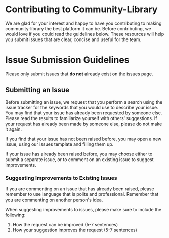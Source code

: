 # Contributing to Community-Library
We are glad for your interest and happy to have you contributing to making community-library the best platform it can be. Before contributing, we would love if you could read the guidelines below. These resources will help you submit issues that are clear, concise and useful for the team.
# Issue Submission Guidelines

Please only submit issues that **do not** already exist on the issues page.

## Submitting an Issue
Before submitting an issue, we request that you perform a search using the issue tracker for the keywords that you would use to describe your issue. You may find that your issue has already been requested by someone else. Please read the results to familiarize yourself with others' suggestions. If your request has already been made by someone else, please do not make it again.

If you find that your issue has not been raised before, you may open a new issue, using our issues template and filling them up.

If your issue has already been raised before, you may choose either to submit a separate issue, or to comment on an existing issue to suggest improvements. 

### Suggesting Improvements to Existing Issues
If you are commenting on an issue that has already been raised, please remember to use language that is polite and professional. Remember that you are commenting on another person's idea.

When suggesting improvements to issues, please make sure to include the following:
1. How the request can be improved (5-7 sentences)
2. How your suggestion improves the request (5-7 sentences)